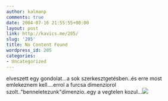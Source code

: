 ```yaml
---
author: kalmanp
comments: true
date: 2004-07-16 21:55:55+00:00
layout: post
link: http://kavics.me/205/
slug: '205'
title: No Content Found
wordpress_id: 205
categories:
- Uncategorized
---
```


elveszett egy gondolat...a sok szerkesztgetésben..és erre most emlekeznem kell....errol a furcsa dimenziorol szolt.."benneletezunk"dimenzio..egy a vegtelen kozul...![](http://kavics.freeblog.hu/Files/trans_formation.jpg)
